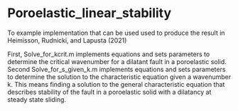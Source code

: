 # Poroelastic_linear_stability
To example implementation that can be used used to produce the result in Heimisson, Rudnicki, and Lapusta (2021)

First, Solve_for_kcrit.m implements equations and sets parameters to determine the critical wavenumber for a dilatant fault in a poroelastic solid.
Second Solve_for_s_given_k.m implements equations and sets parameters to determine the solution to the characteristic equation given a wavenumber k. This means finding a solution to the general characteristic equation that describes stability of the fault in a poroelastic solid with a dilatancy at steady state sliding.
